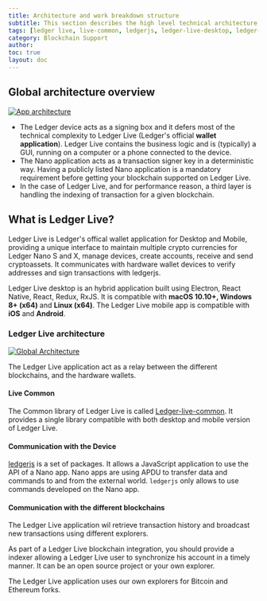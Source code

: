 ```yaml
---
title: Architecture and work breakdown structure
subtitle: This section describes the high level technical architecture of Ledger Live and how the different components interact.
tags: [ledger live, live-common, ledgerjs, ledger-live-desktop, ledger-live-mobile]
category: Blockchain Support
author:
toc: true
layout: doc
---
```


## Global architecture overview

<!-- ------------- Image ------------- -->
[![App architecture](../images/general-architecture-live.png)](../images/general-architecture-live.png)
<!-- --------------------------------- -->

- The Ledger device acts as a signing box and it defers most of the technical complexity to Ledger Live (Ledger's official **wallet application**). Ledger Live contains the business logic and is (typically) a GUI, running on a computer or a phone connected to the device.
- The Nano application acts as a transaction signer key in a deterministic way. Having a publicly listed Nano application is a mandatory requirement before getting your blockchain supported on Ledger Live.
- In the case of Ledger Live, and for performance reason, a third layer is handling the indexing of transaction for a given blockchain.


## What is Ledger Live?

Ledger Live is Ledger's offical wallet application for Desktop and Mobile, providing a unique interface to maintain multiple crypto currencies
for Ledger Nano S and X, manage devices, create accounts, receive and send cryptoassets. It communicates with hardware wallet devices to verify
addresses and sign transactions with ledgerjs.

Ledger Live desktop is an hybrid application built using Electron, React Native, React, Redux, RxJS. It is compatible with **macOS 10.10+, Windows 8+ (x64)** and **Linux (x64)**.
The Ledger Live mobile app is compatible with **iOS** and **Android**.


### Ledger Live architecture

<!-- ------------- Image ------------- -->
[![Global Architecture](../images/global-architecture.png)](../images/global-architecture.png)
<!-- --------------------------------- -->

The Ledger Live application act as a relay between the different blockchains, and the hardware wallets.

#### Live Common

The Common library of Ledger Live is called [Ledger-live-common](https://github.com/LedgerHQ/ledger-live-common). It provides a single library compatible with both desktop and mobile version of Ledger Live.

#### Communication with the Device

[ledgerjs](https://github.com/LedgerHQ/ledgerjs) is a set of packages. It allows a JavaScript
application to use the API of a Nano app. Nano apps are using APDU to
transfer data and commands to and from the external world. `ledgerjs` only
allows to use commands developed on the Nano app.


#### Communication with the different blockchains

The Ledger Live application wil retrieve transaction history and broadcast new transactions using different explorers.

As part of a Ledger Live blockchain integration, you should provide a indexer allowing a Ledger Live user to synchronize his account in a timely manner. It can be an open source project or your own explorer.

The Ledger Live application uses our own explorers for Bitcoin and Ethereum forks.


